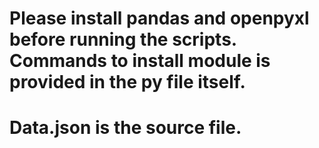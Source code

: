 # Please install pandas and openpyxl before running the scripts. Commands to install module is provided in the py file itself.
# Data.json is the source file.
